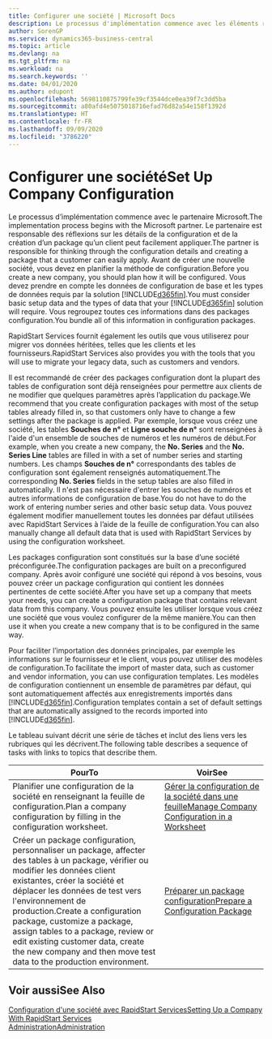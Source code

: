 ```yaml
---
title: Configurer une société | Microsoft Docs
description: Le processus d'implémentation commence avec les éléments requis par la solution Business Central. Vous regroupez toutes ces informations dans des packages configuration.
author: SorenGP
ms.service: dynamics365-business-central
ms.topic: article
ms.devlang: na
ms.tgt_pltfrm: na
ms.workload: na
ms.search.keywords: ''
ms.date: 04/01/2020
ms.author: edupont
ms.openlocfilehash: 5698110875799fe39cf3544dce0ea39f7c3dd5ba
ms.sourcegitcommit: a80afd4e5075018716efad76d82a54e158f1392d
ms.translationtype: HT
ms.contentlocale: fr-FR
ms.lasthandoff: 09/09/2020
ms.locfileid: "3786220"
---
```

# <a name="set-up-company-configuration"></a><span data-ttu-id="7ff68-104">Configurer une société</span><span class="sxs-lookup"><span data-stu-id="7ff68-104">Set Up Company Configuration</span></span>
<span data-ttu-id="7ff68-105">Le processus d’implémentation commence avec le partenaire Microsoft.</span><span class="sxs-lookup"><span data-stu-id="7ff68-105">The implementation process begins with the Microsoft partner.</span></span> <span data-ttu-id="7ff68-106">Le partenaire est responsable des réflexions sur les détails de la configuration et de la création d’un package qu’un client peut facilement appliquer.</span><span class="sxs-lookup"><span data-stu-id="7ff68-106">The partner is responsible for thinking through the configuration details and creating a package that a customer can easily apply.</span></span> <span data-ttu-id="7ff68-107">Avant de créer une nouvelle société, vous devez en planifier la méthode de configuration.</span><span class="sxs-lookup"><span data-stu-id="7ff68-107">Before you create a new company, you should plan how it will be configured.</span></span> <span data-ttu-id="7ff68-108">Vous devez prendre en compte les données de configuration de base et les types de données requis par la solution [!INCLUDE[d365fin](includes/d365fin_md.md)].</span><span class="sxs-lookup"><span data-stu-id="7ff68-108">You must consider basic setup data and the types of data that your [!INCLUDE[d365fin](includes/d365fin_md.md)] solution will require.</span></span> <span data-ttu-id="7ff68-109">Vous regroupez toutes ces informations dans des packages configuration.</span><span class="sxs-lookup"><span data-stu-id="7ff68-109">You bundle all of this information in configuration packages.</span></span>

<span data-ttu-id="7ff68-110">RapidStart Services fournit également les outils que vous utiliserez pour migrer vos données héritées, telles que les clients et les fournisseurs.</span><span class="sxs-lookup"><span data-stu-id="7ff68-110">RapidStart Services also provides you with the tools that you will use to migrate your legacy data, such as customers and vendors.</span></span>  

<span data-ttu-id="7ff68-111">Il est recommandé de créer des packages configuration dont la plupart des tables de configuration sont déjà renseignées pour permettre aux clients de ne modifier que quelques paramètres après l’application du package.</span><span class="sxs-lookup"><span data-stu-id="7ff68-111">We recommend that you create configuration packages with most of the setup tables already filled in, so that customers only have to change a few settings after the package is applied.</span></span> <span data-ttu-id="7ff68-112">Par exemple, lorsque vous créez une société, les tables **Souches de n°** et **Ligne souche de n°** sont renseignées à l'aide d'un ensemble de souches de numéros et les numéros de début.</span><span class="sxs-lookup"><span data-stu-id="7ff68-112">For example, when you create a new company, the **No. Series** and the **No. Series Line** tables are filled in with a set of number series and starting numbers.</span></span> <span data-ttu-id="7ff68-113">Les champs **Souches de n°** correspondants des tables de configuration sont également renseignés automatiquement.</span><span class="sxs-lookup"><span data-stu-id="7ff68-113">The corresponding **No. Series** fields in the setup tables are also filled in automatically.</span></span> <span data-ttu-id="7ff68-114">Il n'est pas nécessaire d'entrer les souches de numéros et autres informations de configuration de base.</span><span class="sxs-lookup"><span data-stu-id="7ff68-114">You do not have to do the work of entering number series and other basic setup data.</span></span> <span data-ttu-id="7ff68-115">Vous pouvez également modifier manuellement toutes les données par défaut utilisées avec RapidStart Services à l’aide de la feuille de configuration.</span><span class="sxs-lookup"><span data-stu-id="7ff68-115">You can also manually change all default data that is used with RapidStart Services by using the configuration worksheet.</span></span>  

<span data-ttu-id="7ff68-116">Les packages configuration sont constitués sur la base d’une société préconfigurée.</span><span class="sxs-lookup"><span data-stu-id="7ff68-116">The configuration packages are built on a preconfigured company.</span></span> <span data-ttu-id="7ff68-117">Après avoir configuré une société qui répond à vos besoins, vous pouvez créer un package configuration qui contient les données pertinentes de cette société.</span><span class="sxs-lookup"><span data-stu-id="7ff68-117">After you have set up a company that meets your needs, you can create a configuration package that contains relevant data from this company.</span></span> <span data-ttu-id="7ff68-118">Vous pouvez ensuite les utiliser lorsque vous créez une société que vous voulez configurer de la même manière.</span><span class="sxs-lookup"><span data-stu-id="7ff68-118">You can then use it when you create a new company that is to be configured in the same way.</span></span>  

<span data-ttu-id="7ff68-119">Pour faciliter l’importation des données principales, par exemple les informations sur le fournisseur et le client, vous pouvez utiliser des modèles de configuration.</span><span class="sxs-lookup"><span data-stu-id="7ff68-119">To facilitate the import of master data, such as customer and vendor information, you can use configuration templates.</span></span> <span data-ttu-id="7ff68-120">Les modèles de configuration contiennent un ensemble de paramètres par défaut, qui sont automatiquement affectés aux enregistrements importés dans [!INCLUDE[d365fin](includes/d365fin_md.md)].</span><span class="sxs-lookup"><span data-stu-id="7ff68-120">Configuration templates contain a set of default settings that are automatically assigned to the records imported into [!INCLUDE[d365fin](includes/d365fin_md.md)].</span></span>

<span data-ttu-id="7ff68-121">Le tableau suivant décrit une série de tâches et inclut des liens vers les rubriques qui les décrivent.</span><span class="sxs-lookup"><span data-stu-id="7ff68-121">The following table describes a sequence of tasks with links to topics that describe them.</span></span>

|<span data-ttu-id="7ff68-122">**Pour**</span><span class="sxs-lookup"><span data-stu-id="7ff68-122">**To**</span></span>|<span data-ttu-id="7ff68-123">**Voir**</span><span class="sxs-lookup"><span data-stu-id="7ff68-123">**See**</span></span>|  
|------------|-------------|  
|<span data-ttu-id="7ff68-124">Planifier une configuration de la société en renseignant la feuille de configuration.</span><span class="sxs-lookup"><span data-stu-id="7ff68-124">Plan a company configuration by filling in the configuration worksheet.</span></span>|[<span data-ttu-id="7ff68-125">Gérer la configuration de la société dans une feuille</span><span class="sxs-lookup"><span data-stu-id="7ff68-125">Manage Company Configuration in a Worksheet</span></span>](admin-how-to-manage-company-configuration-in-a-worksheet.md)|  
|<span data-ttu-id="7ff68-126">Créer un package configuration, personnaliser un package, affecter des tables à un package, vérifier ou modifier les données client existantes, créer la société et déplacer les données de test vers l'environnement de production.</span><span class="sxs-lookup"><span data-stu-id="7ff68-126">Create a configuration package, customize a package, assign tables to a package, review or edit existing customer data, create the new company and then move test data to the production environment.</span></span>|[<span data-ttu-id="7ff68-127">Préparer un package configuration</span><span class="sxs-lookup"><span data-stu-id="7ff68-127">Prepare a Configuration Package</span></span>](admin-how-to-prepare-a-configuration-package.md)| 

## <a name="see-also"></a><span data-ttu-id="7ff68-128">Voir aussi</span><span class="sxs-lookup"><span data-stu-id="7ff68-128">See Also</span></span>  
[<span data-ttu-id="7ff68-129">Configuration d'une société avec RapidStart Services</span><span class="sxs-lookup"><span data-stu-id="7ff68-129">Setting Up a Company With RapidStart Services</span></span>](admin-set-up-a-company-with-rapidstart.md)  
[<span data-ttu-id="7ff68-130">Administration</span><span class="sxs-lookup"><span data-stu-id="7ff68-130">Administration</span></span>](admin-setup-and-administration.md)

